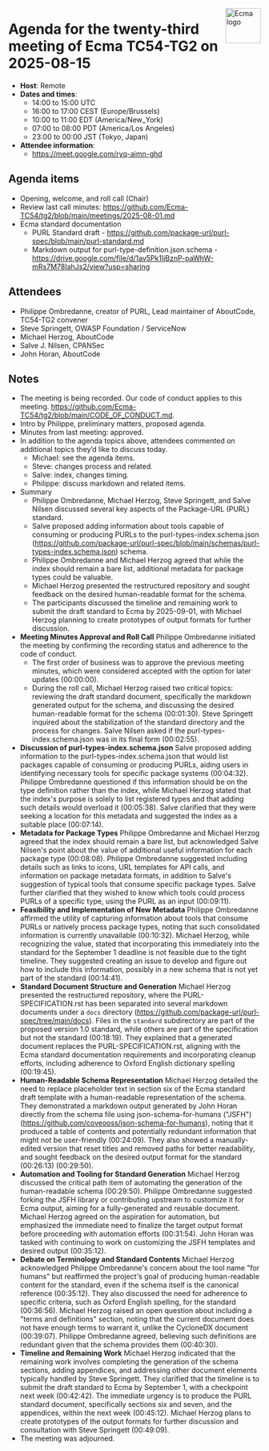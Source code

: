 <img src="https://tc54.org/images/ecma.svg" align="right" height="70" alt="Ecma logo" /> <!-- markdownlint-disable-line MD041 -->

# Agenda for the twenty-third meeting of Ecma TC54-TG2 on 2025-08-15

- **Host**: Remote
- **Dates and times**:
    - 14:00 to 15:00 UTC
    - 16:00 to 17:00 CEST (Europe/Brussels)
    - 10:00 to 11:00 EDT (America/New_York)
    - 07:00 to 08:00 PDT (America/Los Angeles)
    - 23:00 to 00:00 JST (Tokyo, Japan)
- **Attendee information**:
    - https://meet.google.com/ryq-aimn-ghd

## Agenda items
- Opening, welcome, and roll call (Chair)
- Review last call minutes: https://github.com/Ecma-TC54/tg2/blob/main/meetings/2025-08-01.md
- Ecma standard documentation
    - PURL Standard draft - https://github.com/package-url/purl-spec/blob/main/purl-standard.md
    - Markdown output for purl-type-definition.json.schema - https://drive.google.com/file/d/1av5Pk1IjBznP-paWhW-mRs7M78IahJs2/view?usp=sharing

## Attendees
- Philippe Ombredanne, creator of PURL, Lead maintainer of AboutCode, TC54-TG2 convener
- Steve Springett, OWASP Foundation / ServiceNow
- Michael Herzog, AboutCode
- Salve J. Nilsen, CPANSec
- John Horan, AboutCode

## Notes
- The meeting is being recorded.  Our code of conduct applies to this meeting.  https://github.com/Ecma-TC54/tg2/blob/main/CODE_OF_CONDUCT.md.
- Intro by Philippe, preliminary matters, proposed agenda.
- Minutes from last meeting: approved.
- In addition to the agenda topics above, attendees commented on additional topics they’d like to discuss today.
    - Michael: see the agenda items.
    - Steve: changes process and related.
    - Salve: index, changes timing.
    - Philippe: discuss markdown and related items.
- Summary
    - Philippe Ombredanne, Michael Herzog, Steve Springett, and Salve Nilsen discussed several key aspects of the Package-URL (PURL) standard.
    - Salve proposed adding information about tools capable of consuming or producing PURLs to the purl-types-index.schema.json (https://github.com/package-url/purl-spec/blob/main/schemas/purl-types-index.schema.json) schema.
    - Philippe Ombredanne and Michael Herzog agreed that while the index should remain a bare list, additional metadata for package types could be valuable.
    - Michael Herzog presented the restructured repository and sought feedback on the desired human-readable format for the schema.
    - The participants discussed the timeline and remaining work to submit the draft standard to Ecma by 2025-09-01, with Michael Herzog planning to create prototypes of output formats for further discussion.
- **Meeting Minutes Approval and Roll Call** Philippe Ombredanne initiated the meeting by confirming the recording status and adherence to the code of conduct.
    - The first order of business was to approve the previous meeting minutes, which were considered accepted with the option for later updates (00:00:00).
    - During the roll call, Michael Herzog raised two critical topics: reviewing the draft standard document, specifically the markdown generated output for the schema, and discussing the desired human-readable format for the schema (00:01:30). Steve Springett inquired about the stabilization of the standard directory and the process for changes. Salve Nilsen asked if the purl-types-index.schema.json was in its final form (00:02:55).
- **Discussion of purl-types-index.schema.json** Salve proposed adding information to the purl-types-index.schema.json that would list packages capable of consuming or producing PURLs, aiding users in identifying necessary tools for specific package systems (00:04:32). Philippe Ombredanne questioned if this information should be on the type definition rather than the index, while Michael Herzog stated that the index's purpose is solely to list registered types and that adding such details would overload it (00:05:38). Salve clarified that they were seeking a location for this metadata and suggested the index as a suitable place (00:07:14).
- **Metadata for Package Types** Philippe Ombredanne and Michael Herzog agreed that the index should remain a bare list, but acknowledged Salve Nilsen's point about the value of additional useful information for each package type (00:08:08). Philippe Ombredanne suggested including details such as links to icons, URL templates for API calls, and information on package metadata formats, in addition to Salve's suggestion of typical tools that consume specific package types. Salve further clarified that they wished to know which tools could process PURLs of a specific type, using the PURL as an input (00:09:11).
- **Feasibility and Implementation of New Metadata** Philippe Ombredanne affirmed the utility of capturing information about tools that consume PURLs or natively process package types, noting that such consolidated information is currently unavailable (00:10:32). Michael Herzog, while recognizing the value, stated that incorporating this immediately into the standard for the September 1 deadline is not feasible due to the tight timeline. They suggested creating an issue to develop and figure out how to include this information, possibly in a new schema that is not yet part of the standard (00:14:41).
- **Standard Document Structure and Generation** Michael Herzog presented the restructured repository, where the PURL-SPECIFICATION.rst has been separated into several markdown documents under a `docs` directory (https://github.com/package-url/purl-spec/tree/main/docs). Files in the `standard` subdirectory are part of the proposed version 1.0 standard, while others are part of the specification but not the standard (00:18:19). They explained that a generated document replaces the PURL-SPECIFICATION.rst, aligning with the Ecma standard documentation requirements and incorporating cleanup efforts, including adherence to Oxford English dictionary spelling (00:19:45).
- **Human-Readable Schema Representation** Michael Herzog detailed the need to replace placeholder text in section six of the Ecma standard draft template with a human-readable representation of the schema. They demonstrated a markdown output generated by John Horan directly from the schema file using json-schema-for-humans ("JSFH") (https://github.com/coveooss/json-schema-for-humans), noting that it produced a table of contents and potentially redundant information that might not be user-friendly (00:24:09). They also showed a manually-edited version that reset titles and removed paths for better readability, and sought feedback on the desired output format for the standard (00:26:13) (00:29:50).
- **Automation and Tooling for Standard Generation** Michael Herzog discussed the critical path item of automating the generation of the human-readable schema (00:29:50). Philippe Ombredanne suggested forking the JSFH library or contributing upstream to customize it for Ecma output, aiming for a fully-generated and reusable document. Michael Herzog agreed on the aspiration for automation, but emphasized the immediate need to finalize the target output format before proceeding with automation efforts (00:31:54). John Horan was tasked with continuing to work on customizing the JSFH templates and desired output (00:35:12).
- **Debate on Terminology and Standard Contents** Michael Herzog acknowledged Philippe Ombredanne's concern about the tool name "for humans" but reaffirmed the project's goal of producing human-readable content for the standard, even if the schema itself is the canonical reference (00:35:12). They also discussed the need for adherence to specific criteria, such as Oxford English spelling, for the standard (00:36:56). Michael Herzog raised an open question about including a "terms and definitions" section, noting that the current document does not have enough terms to warrant it, unlike the CycloneDX document (00:39:07). Philippe Ombredanne agreed, believing such definitions are redundant given that the schema provides them (00:40:30).
- **Timeline and Remaining Work** Michael Herzog indicated that the remaining work involves completing the generation of the schema sections, adding appendices, and addressing other document elements typically handled by Steve Springett. They clarified that the timeline is to submit the draft standard to Ecma by September 1, with a checkpoint next week (00:42:42). The immediate urgency is to produce the PURL standard document, specifically sections six and seven, and the appendices, within the next week (00:45:12). Michael Herzog plans to create prototypes of the output formats for further discussion and consultation with Steve Springett (00:49:09).
- The meeting was adjourned.
